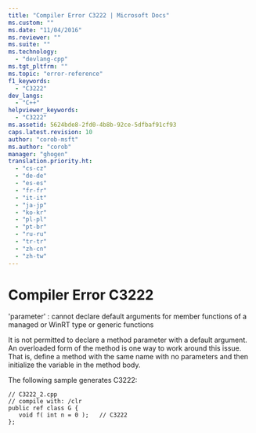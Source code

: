 ```yaml
---
title: "Compiler Error C3222 | Microsoft Docs"
ms.custom: ""
ms.date: "11/04/2016"
ms.reviewer: ""
ms.suite: ""
ms.technology: 
  - "devlang-cpp"
ms.tgt_pltfrm: ""
ms.topic: "error-reference"
f1_keywords: 
  - "C3222"
dev_langs: 
  - "C++"
helpviewer_keywords: 
  - "C3222"
ms.assetid: 5624bde8-2fd0-4b8b-92ce-5dfbaf91cf93
caps.latest.revision: 10
author: "corob-msft"
ms.author: "corob"
manager: "ghogen"
translation.priority.ht: 
  - "cs-cz"
  - "de-de"
  - "es-es"
  - "fr-fr"
  - "it-it"
  - "ja-jp"
  - "ko-kr"
  - "pl-pl"
  - "pt-br"
  - "ru-ru"
  - "tr-tr"
  - "zh-cn"
  - "zh-tw"
---
```

# Compiler Error C3222
'parameter' : cannot declare default arguments for member functions of a managed or WinRT type or generic functions  
  
It is not permitted to declare a method parameter with a default argument. An overloaded form of the method is one way to work around this issue. That is, define a method with the same name with no parameters and then initialize the variable in the method body.  
  
The following sample generates C3222:  
  
```  
// C3222_2.cpp  
// compile with: /clr  
public ref class G {  
   void f( int n = 0 );   // C3222  
};  
```  
